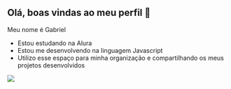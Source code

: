 ## Olá, boas vindas ao meu perfil 👋

Meu nome é Gabriel 

- Estou estudando na Alura
- Estou me desenvolvendo na linguagem Javascript
- Utilizo esse espaço para minha organização e compartilhando os meus projetos desenvolvidos 

![](https://media1.tenor.com/m/MYZgsN2TDJAAAAAd/this-is.gif)
